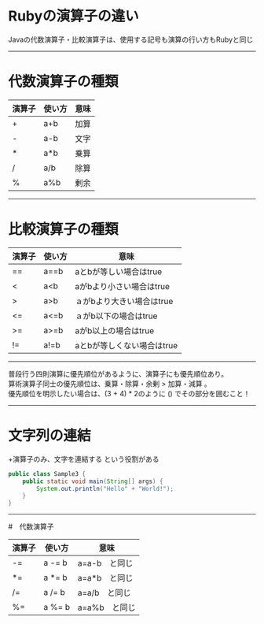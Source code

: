 # Rubyの演算子の違い

Javaの代数演算子・比較演算子は、使用する記号も演算の行い方もRubyと同じ

---
# 代数演算子の種類

|  演算子  |  使い方  |  意味  |
| ---- | ---- | ---- |
|+|a+b|加算
|-|a-b|文字
|*|a*b|乗算
|/|a/b|除算
|%|a%b|剰余

---

# 比較演算子の種類

|  演算子  |  使い方  |  意味  |
| ---- | ---- | ---- |
|==|a==b|aとbが等しい場合はtrue
|<|a<b|aがbより小さい場合はtrue
|>|a>b|ａがbより大きい場合はtrue
|<=|a<=b|ａがb以下の場合はtrue
|>=|a>=b|aがb以上の場合はtrue
|!=|a!=b|aとbが等しくない場合はtrue

---

普段行う四則演算に優先順位があるように、演算子にも優先順位あり。   
算術演算子同士の優先順位は、乗算・除算・余剰 > 加算・減算 。   
優先順位を明示したい場合は、(3 + 4) * 2のように () でその部分を囲むこと！   

---

# 文字列の連結
+演算子のみ、文字を連結する という役割がある

```java
public class Sample3 {
    public static void main(String[] args) {
        System.out.println("Hello" + "World!");
    }
}
```

---

#　代数演算子

|  演算子  |  使い方  |  意味  |
| ---- | ---- | ---- |
|-=| a -= b|a=a-b　と同じ
|*=| a *= b|a=a*b　と同じ
|/=| a /= b|a=a/b　と同じ
|%=| a %= b|a=a%b　と同じ


